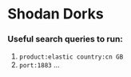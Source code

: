 # Shodan Dorks

### Useful search queries to run:

1. `product:elastic country:cn GB`
2. `port:1883` ...
